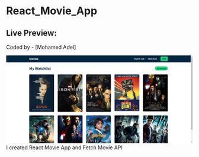 # React_Movie_App
## Live Preview: 

Coded by - [Mohamed Adel]

![](/MovieApp.png)
I created React Movie App and Fetch Movie API
